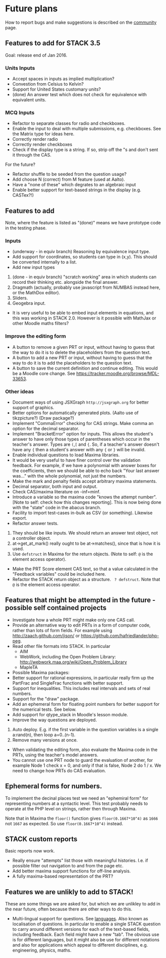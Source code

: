 # Future plans

How to report bugs and make suggestions is described on the [community](../About/Community.md) page.

## Features to add for STACK 3.5 ##

Goal: release end of Jan 2016.

### Units Inputs ###

* Accept spaces in inputs as implied multiplication?
* Convestion from Celsius to Kelvin?
* Support for United States customary units?
* (done) An answer test which does not check for equivalence with equivalent units.

### MCQ Inputs ###

* Refactor to separate classes for radio and checkboxes.
* Enable the input to deal with multiple submissions, e.g. checkboxes.  See the Matrix type for ideas here.
* Correctly render radio
* Correctly render checkboxes
* Check if the display type is a string. If so, strip off the "s and don't sent it through the CAS.

For the future?

* Refactor shuffle to be seeded from the question usage?
* Add choose N (correct) from M feature (used at Aalto).
* Have a "none of these" which degrates to an algebraic input
* Enable better support for text-based strings in the display (e.g. CASTex?!)


## Features to add ##

Note, where the feature is listed as "(done)" means we have prototype code in the testing phase.

### Inputs ###

* (underway - in equiv branch) Reasoning by equivalence input type.
* Add support for coordinates, so students can type in (x,y).  This should be converted internally to a list.
* Add new input types
 1. (done - in equiv branch) "scratch working" area in which students can record their thinking etc. alongside the final answer.
 2. Dragmath (actually, probably use javascript from NUMBAS instead here, or the MathDox editor).
 3. Sliders.
 4. Geogebra input.
* It is very useful to be able to embed input elements in equations, and this was working in STACK 2.0. However is it possible with MathJax or other Moodle maths filters?

### Improve the editing form ###

* A button to remove a given PRT or input, without having to guess that the way to do it is to delete the placeholders from the question text.
* A button to add a new PRT or input, without having to guess that the way to do it is to add the placeholders to the question text.
* A button to save the current definition and continue editing. This would be a Moodle core change. See https://tracker.moodle.org/browse/MDL-33653.

### Other ideas ###

* Document ways of using JSXGraph  `http://jsxgraph.org` for better support of graphics.
* Better options for automatically generated plots.  (Aalto use of tikzpicture?)  (Draw package?)
* Implement "CommaError" checking for CAS strings.  Make comma an option for the decimal separator.
* Implement "BracketError" option for inputs.  This allows the student's answer to have only those types of parentheses which occur in the teacher's answer.  Types are `(`,`[` and `{`.  So, if a teacher's answer doesn't have any `{` then a student's answer with any `{` or `}` will be invalid.
* Enable individual questions to load Maxima libraries.
* It would be very useful to have finer control over the validation feedback. For example, if we have a polynomial with answer boxes for the coefficients, then we should be able to echo back "Your last answer was..." with the whole polynomial, not just the numbers.
* Make the mark and penalty fields accept arbitrary maxima statements.
* Decimal separator, both input and output.
* Check CAS/maxima literature on -inf=minf.
* Introduce a variable so the maxima code "knows the attempt number". [Note to self: check how this changes reporting].  This is now being done with the "state" code in the abacus branch.
* Facility to import test-cases in-bulk as CSV (or something). Likewise export.
* Refactor answer tests.
 1. They should be like inputs. We should return an answer test object, not a controller object.
 2. at->get_at_mark() really ought to be at->matches(), since that is how it is used.
 3. Use `defstruct` in Maxima for the return objects. (Note to self: `@` is the element access operator).
* Make the PRT Score element CAS text, so that a value calculated in the "Feedback variables" could be included here.
* Refactor the STACK return object as a structure. ` ? defstruct`.  Note that `@` is the element access operator.

## Features that might be attempted in the future - possible self contained projects ##

* Investigate how a whole PRT might make only one CAS call.
* Provide an alternative way to edit PRTs in a form of computer code, rather than lots of form fields. For example using http://zaach.github.com/jison/ or https://github.com/hafriedlander/php-peg. 
* Read other file formats into STACK.  In particular
  * AIM
  * WebWork, including the Open Problem Library:  http://webwork.maa.org/wiki/Open_Problem_Library
  * MapleTA
* Possible Maxima packages:
 * Better support for rational expressions, in particular really firm up the PartFrac and SingleFrac functions with better support.
 * Support for inequalities.  This includes real intervals and sets of real numbers.
 * Support for the "draw" package.
 * Add an ephemeral form for floating point numbers for better support for the numerical tests.  See below.
* Add support for qtype_stack in Moodle's lesson module.
* Improve the way questions are deployed.
 1. Auto deploy.  E.g. if the first variable in the question variables is a single a:rand(n), then loop a=0..(n-1).
 2. Remove many versions at once.
* When validating the editing form, also evaluate the Maxima code in the PRTs, using the teacher's model answers.
* You cannot use one PRT node to guard the evaluation of another, for example Node 1 check x = 0, and only if that is false, Node 2 do 1 / x. We need to change how PRTs do CAS evaluation.


## Ephemeral forms for numbers.

To implement the decinal places test we need an "ephemiral form" for representing numbers at a syntactic level.   This test probably needs to operate at the PHP level on strings, rather then through Maxima.  

Note that in Maxima the `floor()` function gives `floor(0.1667*10^4)` as `1666` not `1667` as expected.  So use `floor(0.1667*10^4)` instead.


## STACK custom reports

Basic reports now work.

* Really ensure "attempts" list those with meaningful histories.  I.e. if possible filter out navigation to and from the page etc.
* Add better maxima support functions for off-line analysis.
 * A fully maxima-based representation of the PRT?

## Features we are unlikly to add to STACK! ##

These are some things we are asked for, but which we are unlikley to add in the near future, often because there are other ways to do this.

* Multi-lingual support for questions.  See [languages](Languages.md).  Also known as localisation of questions.  In particular to enable a single STACK question to carry around different versions for each of the text-based fields, including feedback.  Each field might have a new "tab".  The obvious use is for different languages, but it might also be use for different notations and also for applications which appeal to different disciplines, e.g. engineering, physics, maths.
